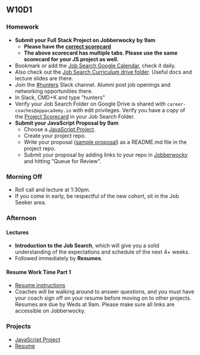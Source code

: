 ## W10D1
### Homework
* **Submit your Full Stack Project on Jobberwocky by 9am**
    * **Please have the [correct scorecard][project-scorecard]**
    * **The above scorecard has multiple tabs. Please use the same scorecard for your JS project as well.**
* Bookmark or add the [Job Search Google Calendar][calendar], check it daily.
* Also check out the [Job Search Curriculum drive folder][job-search-curriculum-drive-folder].  Useful docs and lecture slides are there.
* Join the [#hunters][hunters-channel] Slack channel. Alumni post job openings and networking opportunities there.
 * In Slack, CMD+K and type "hunters"
* Verify your Job Search Folder on Google Drive is shared with `career-coaches@appacademy.io` with edit privileges. Verify you have a *copy* of the [Project Scorecard][project-scorecard] in your Job Search Folder.
* **Submit your JavaScript Proposal by 9am**
  * Choose a [JavaScript Project][js-project].
  * Create your project repo.
  * Write your proposal ([sample proposal][js-sample-proposal]) as a README.md file in the project repo.
  * Submit your proposal by adding links to your repo in [Jobberwocky][Jobberwocky] and hitting "Queue for Review".

### Morning Off
* Roll call and lecture at 1:30pm.
* If you come in early, be respectful of the new cohort, sit in the Job Seeker area.

### Afternoon
#### Lectures
* **Introduction to the Job Search**, which will give you a solid understanding of the expectations and schedule of the next 4+ weeks.
* Followed immediately by **Resumes**.

#### Resume Work Time Part 1
* [Resume instructions][resume]
* Coaches will be walking around to answer questions, and you must have your coach sign off on your resume before moving on to other projects.  Resumes are due by Weds at 9am.  Please make sure all links are accessible on Jobberwocky.

### Projects
* [JavaScript Project][js-project]
* [Resume][resume]

<!-- LINKS -->
<!-- Job Search Projects -->
[js-project]: ../projects/js-project/js-project.md
[js-sample-proposal]: ../projects/js-project/js-sample-proposal.md

[resume]: ../application-materials/resume/resume.md
[text-only]: ../application-materials/resume/text-resume.md

<!-- Internal Resources -->
[Jobberwocky]: http://progress.appacademy.io/jobberwocky
[calendar]: https://calendar.google.com/calendar/embed?src=appacademy.io_r61pl5c3vl1vatl28hquvhtf4o%40group.calendar.google.com&ctz=America/Los_Angeles
[job-search-curriculum-drive-folder]: https://drive.google.com/folderview?id=0B3noREts_wUyNnhZMTZPMjJhU2M&usp=sharing
[hunters-channel]: https://app-academy.slack.com/messages/hunters
[project-scorecard]: https://docs.google.com/a/appacademy.io/spreadsheets/d/1MY1K-_kXYrS-7K_XFYkJs-U8kL-mDnYY3lQIw-IgIm0/edit?usp=sharing
[project-scorecard]: https://docs.google.com/spreadsheets/d/1MY1K-_kXYrS-7K_XFYkJs-U8kL-mDnYY3lQIw-IgIm0/edit#gid=0